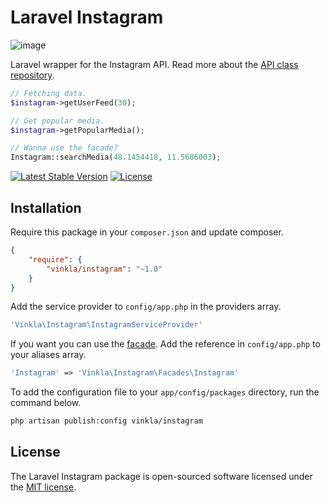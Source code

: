 Laravel Instagram
=================
![image](https://raw.githubusercontent.com/vinkla/vinkla.github.io/master/images/laravel-instagram.png)

Laravel wrapper for the Instagram API. Read more about the [API class repository](https://github.com/cosenary/Instagram-PHP-API).

```php
// Fetching data.
$instagram->getUserFeed(30);

// Get popular media.
$instagram->getPopularMedia();

// Wanna use the facade?
Instagram::searchMedia(48.1454418, 11.5686003);
```

[![Latest Stable Version](http://img.shields.io/packagist/v/vinkla/instagram.svg?style=flat)](https://packagist.org/packages/vinkla/instagram)
[![License](https://img.shields.io/packagist/l/vinkla/instagram.svg?style=flat)](https://packagist.org/packages/vinkla/instagram)

## Installation
Require this package in your `composer.json` and update composer. 

```json
{
	"require": {
		"vinkla/instagram": "~1.0"
	}
}
```

Add the service provider to ```config/app.php``` in the providers array.

```php
'Vinkla\Instagram\InstagramServiceProvider'
```

If you want you can use the [facade](http://laravel.com/docs/4.2/facades). Add the reference in ```config/app.php``` to your aliases array.
```php
'Instagram' => 'Vinkla\Instagram\Facades\Instagram'
```

To add the configuration file to your `app/config/packages` directory, run the command below.
```bash
php artisan publish:config vinkla/instagram
```

## License

The Laravel Instagram package is open-sourced software licensed under the [MIT license](http://opensource.org/licenses/MIT).

